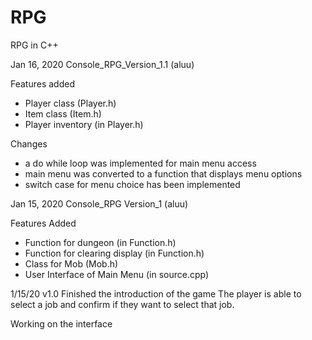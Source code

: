 # RPG
RPG in C++

Jan 16, 2020 Console_RPG_Version_1.1 (aluu)

Features added
- Player class (Player.h)
- Item class (Item.h)
- Player inventory (in Player.h)

Changes
- a do while loop was implemented for main menu access
- main menu was converted to a function that displays menu options
- switch case for menu choice has been implemented

Jan 15, 2020 Console_RPG Version_1 (aluu)

Features Added
- Function for dungeon (in Function.h)
- Function for clearing display (in Function.h)
- Class for Mob (Mob.h)
- User Interface of Main Menu (in source.cpp)

1/15/20 
v1.0
Finished the introduction of the game
The player is able to select a job and confirm if they want to select that job.

Working on the interface
